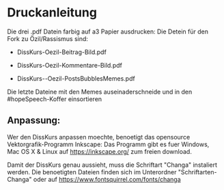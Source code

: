 Druckanleitung
===============
Die drei .pdf Datein farbig auf a3 Papier ausdrucken:
Die Detein für den Fork zu Özil/Rassismus sind:

+ DissKurs-Oezil-Beitrag-Bild.pdf
+ DissKurs-Oezil-Kommentare-Bild.pdf

+ DissKurs--Oezil-PostsBubblesMemes.pdf

Die letzte Dateine mit den Memes auseinaderschneide und in den #hopeSpeech-Koffer einsortieren

Anpassung:
---------------
Wer den DissKurs anpassen moechte, benoetigt das opensource Vektorgrafik-Programm Inkscape:
Das Programm gibt es fuer Windows, Mac OS X & Linux auf https://inkscape.org/ zum freien download.

Damit der DissKurs genau aussieht, muss die Schriftart "Changa" instaliert werden. 
Die benoetigten Dateien finden sich im Unterordner "Schriftarten-Changa" oder auf https://www.fontsquirrel.com/fonts/changa
